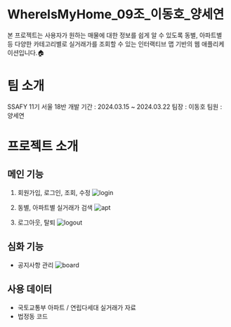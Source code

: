 # WhereIsMyHome_09조_이동호_양세연
본 프로젝트는 사용자가 원하는 매물에 대한 정보를 쉽게 알 수 있도록 동별, 아파트별 등 다양한 카테고리별로 실거래가를 조회할 수 있는 인터랙티브 맵 기반의 웹 애플리케이션입니다.🏠

# 팀 소개
SSAFY 11기 서울 18반
개발 기간 : 2024.03.15 ~ 2024.03.22
팀장 : 이동호
팀원 : 양세연

# 프로젝트 소개

## 메인 기능
1. 회원가입, 로그인, 조회, 수정
![login](https://github.com/WorldBestProgrammer/java-algorithm/assets/45010017/1e214d03-71f1-4c1f-888f-a34724510e81)

2. 동별, 아파트별 실거래가 검색
![apt](apt.gif)

3. 로그아웃, 탈퇴
![logout](https://github.com/WorldBestProgrammer/java-algorithm/assets/45010017/ca60eeb8-6387-488e-b211-698300e5247a)

## 심화 기능
- 공지사항 관리
![board](https://github.com/WorldBestProgrammer/java-algorithm/assets/45010017/d799259f-1ecb-44df-9b2d-76365545fb3f)

## 사용 데이터
- 국토교통부 아파트 / 연립다세대 실거래가 자료
- 법정동 코드
